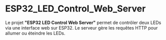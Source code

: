 # ESP32_LED_Control_Web_Server
Le projet **"ESP32 LED Control Web Server"** permet de contrôler deux LEDs via une interface web sur ESP32. Le serveur gère les requêtes HTTP pour allumer ou éteindre les LEDs.
